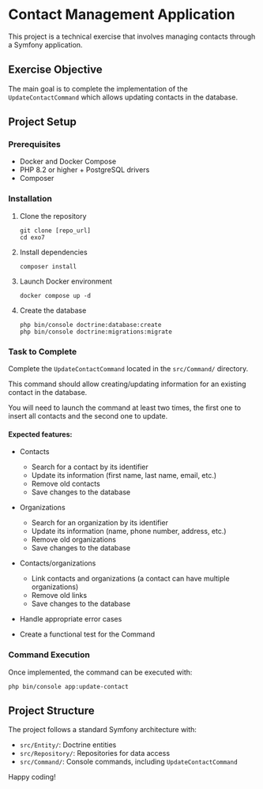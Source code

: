 # Contact Management Application

This project is a technical exercise that involves managing contacts through a Symfony application.

## Exercise Objective

The main goal is to complete the implementation of the `UpdateContactCommand` which allows updating contacts in the database.

## Project Setup

### Prerequisites

-   Docker and Docker Compose
-   PHP 8.2 or higher + PostgreSQL drivers
-   Composer

### Installation

1. Clone the repository

    ```
    git clone [repo_url]
    cd exo7
    ```

2. Install dependencies

    ```
    composer install
    ```

3. Launch Docker environment

    ```
    docker compose up -d
    ```

4. Create the database

    ```
    php bin/console doctrine:database:create
    php bin/console doctrine:migrations:migrate
    ```

### Task to Complete

Complete the `UpdateContactCommand` located in the `src/Command/` directory.

This command should allow creating/updating information for an existing contact in the database.

You will need to launch the command at least two times, the first one to insert all contacts and the second one to update.

#### Expected features:

-   Contacts

    -   Search for a contact by its identifier
    -   Update its information (first name, last name, email, etc.)
    -   Remove old contacts
    -   Save changes to the database

-   Organizations

    -   Search for an organization by its identifier
    -   Update its information (name, phone number, address, etc.)
    -   Remove old organizations
    -   Save changes to the database

-   Contacts/organizations

    -   Link contacts and organizations (a contact can have multiple organizations)
    -   Remove old links
    -   Save changes to the database

-   Handle appropriate error cases

-   Create a functional test for the Command

### Command Execution

Once implemented, the command can be executed with:

```
php bin/console app:update-contact
```

## Project Structure

The project follows a standard Symfony architecture with:

-   `src/Entity/`: Doctrine entities
-   `src/Repository/`: Repositories for data access
-   `src/Command/`: Console commands, including `UpdateContactCommand`

Happy coding!
